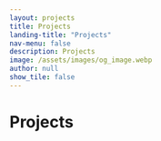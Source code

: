 ```yaml
---
layout: projects
title: Projects
landing-title: "Projects"
nav-menu: false
description: Projects
image: /assets/images/og_image.webp
author: null
show_tile: false
---
```


<h1>Projects</h1>
